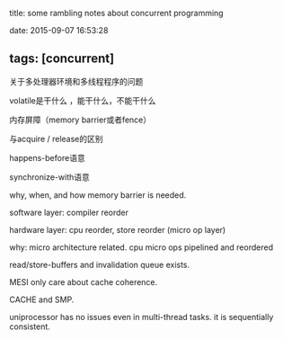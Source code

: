 title: some rambling notes about concurrent programming

date: 2015-09-07 16:53:28

## tags: [concurrent]



关于多处理器环境和多线程程序的问题

volatile是干什么 ，能干什么，不能干什么

内存屏障（memory barrier或者fence）

与acquire  / release的区别

happens-before语意  

synchronize-with语意

why, when, and how memory barrier is needed.

software layer: compiler reorder 

hardware layer: cpu reorder, store reorder (micro op layer)

why: micro architecture related. cpu micro ops pipelined and reordered

read/store-buffers and invalidation queue exists.

MESI only care about cache coherence.

CACHE and SMP. 

uniprocessor has no issues even in multi-thread tasks. it is sequentially consistent.

